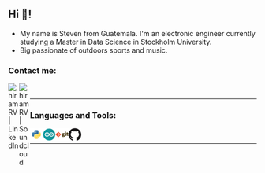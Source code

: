 ## Hi 👋!
- My name is Steven from Guatemala. I'm an electronic engineer currently studying a Master in Data Science in Stockholm University. 
- Big passionate of outdoors sports and music. 

### Contact me:

[<img align="left" alt="hiramRV | LinkedIn" width="22px" src="https://cdn.jsdelivr.net/npm/simple-icons@v3/icons/linkedin.svg" />][linkedin]
[<img align="left" alt="hiramRV | Soundcloud" width="22px" src="https://cdn.jsdelivr.net/npm/simple-icons@v3/icons/soundcloud.svg" />][soundcloud]
<br />

---

### Languages and Tools:

[<img align="left" alt="Python" width="26px" src="https://raw.githubusercontent.com/github/explore/80688e429a7d4ef2fca1e82350fe8e3517d3494d/topics/python/python.png" />][perfil]
[<img align="left" alt="Arduino" width="26px" src="https://raw.githubusercontent.com/github/explore/80688e429a7d4ef2fca1e82350fe8e3517d3494d/topics/arduino/arduino.png" />][perfil]
[<img align="left" alt="Git" width="26px" src="https://raw.githubusercontent.com/github/explore/80688e429a7d4ef2fca1e82350fe8e3517d3494d/topics/git/git.png" />][perfil]
[<img align="left" alt="GitHub" width="26px" src="https://raw.githubusercontent.com/github/explore/78df643247d429f6cc873026c0622819ad797942/topics/github/github.png" />][perfil]

<br />

---

[linkedin]:   https://www.linkedin.com/in/steven-rubio-vasquez-2431ab1a6/
[soundcloud]: https://soundcloud.com/hiram_r
[perfil]:     https://github.com/hiramRV
